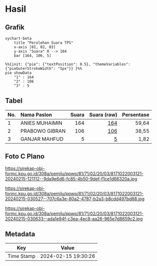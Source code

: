# Hasil

## Grafik

```mermaid
xychart-beta
    title "Perolehan Suara TPS"
    x-axis [01, 02, 03]
    y-axis "Suara" 0 --> 164
    bar [164, 106, 5]
```

```mermaid
%%{init: {"pie": {"textPosition": 0.5}, "themeVariables": {"pieOuterStrokeWidth": "5px"}} }%%
pie showData
    "1" : 164
    "2" : 106
    "3" : 5
```

## Tabel

| No. | Nama Paslon    | Suara | Suara (raw) | Persentase |
|:--- |:-------------- | -----:| -----------:| ----------:|
| 1   | ANIES MUHAIMIN | 164   | [164][p-1]  | 59,64      |
| 2   | PRABOWO GIBRAN | 106   | [106][p-2]  | 38,55      |
| 3   | GANJAR MAHFUD  | 5     | [5][p-3]    | 1,82       |


[p-1]: https://github.com/gigit-pemilu/pemilu-2024-81-maluku/blob/main/pilpres/hitung-suara/sub/81-maluku/sub/71-kota-ambon/sub/02-sirimau/sub/2003-batu-merah/sub/121-tps/sub/paslon-1.txt
[p-2]: https://github.com/gigit-pemilu/pemilu-2024-81-maluku/blob/main/pilpres/hitung-suara/sub/81-maluku/sub/71-kota-ambon/sub/02-sirimau/sub/2003-batu-merah/sub/121-tps/sub/paslon-2.txt
[p-3]: https://github.com/gigit-pemilu/pemilu-2024-81-maluku/blob/main/pilpres/hitung-suara/sub/81-maluku/sub/71-kota-ambon/sub/02-sirimau/sub/2003-batu-merah/sub/121-tps/sub/paslon-3.txt

## Foto C Plano

https://sirekap-obj-formc.kpu.go.id/308a/pemilu/ppwp/81/71/02/20/03/8171022003121-20240215-121112--9da9e6d6-fc85-4b50-9def-f1ce1d66320a.jpg

https://sirekap-obj-formc.kpu.go.id/308a/pemilu/ppwp/81/71/02/20/03/8171022003121-20240215-030527--707c6a3e-80a2-4787-b2a3-b8cdd497bd88.jpg

https://sirekap-obj-formc.kpu.go.id/308a/pemilu/ppwp/81/71/02/20/03/8171022003121-20240215-030633--ada1e94f-c3ea-4ec8-aa26-965e7d8659c2.jpg


## Metadata

| Key        | Value               |
| ---------- | ------------------- |
| Time Stamp | 2024-02-15 19:30:26 |



